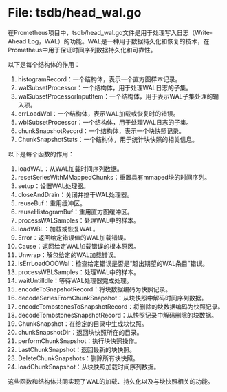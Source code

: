 # File: tsdb/head_wal.go

在Prometheus项目中，tsdb/head_wal.go文件是用于处理写入日志（Write-Ahead Log，WAL）的功能。WAL是一种用于数据持久化和恢复的技术，在Prometheus中用于保证时间序列数据持久化和可靠性。

以下是每个结构体的作用：

1. histogramRecord：一个结构体，表示一个直方图样本记录。
2. walSubsetProcessor：一个结构体，用于处理WAL日志的子集。
3. walSubsetProcessorInputItem：一个结构体，用于表示WAL子集处理的输入项。
4. errLoadWbl：一个结构体，表示WAL加载或恢复时的错误。
5. wblSubsetProcessor：一个结构体，用于处理WAL日志的子集。
6. chunkSnapshotRecord：一个结构体，表示一个块快照记录。
7. ChunkSnapshotStats：一个结构体，用于统计块快照的相关信息。

以下是每个函数的作用：

1. loadWAL：从WAL加载时间序列数据。
2. resetSeriesWithMMappedChunks：重置具有mmaped块的时间序列。
3. setup：设置WAL处理器。
4. closeAndDrain：关闭并排干WAL处理器。
5. reuseBuf：重用缓冲区。
6. reuseHistogramBuf：重用直方图缓冲区。
7. processWALSamples：处理WAL中的样本。
8. loadWBL：加载或恢复WAL。
9. Error：返回给定错误值的WAL加载错误。
10. Cause：返回给定WAL加载错误的根本原因。
11. Unwrap：解包给定的WAL加载错误。
12. isErrLoadOOOWal：检查给定错误是否是“超出期望的WAL条目”错误。
13. processWBLSamples：处理WAL中的样本。
14. waitUntilIdle：等待WAL处理器完成处理。
15. encodeToSnapshotRecord：将块数据编码为快照记录。
16. decodeSeriesFromChunkSnapshot：从块快照中解码时间序列数据。
17. encodeTombstonesToSnapshotRecord：将删除的块数据编码为快照记录。
18. decodeTombstonesSnapshotRecord：从快照记录中解码删除的块数据。
19. ChunkSnapshot：在给定的目录中生成块快照。
20. chunkSnapshotDir：返回块快照所在的目录。
21. performChunkSnapshot：执行块快照操作。
22. LastChunkSnapshot：返回最新的块快照。
23. DeleteChunkSnapshots：删除所有块快照。
24. loadChunkSnapshot：从块快照加载时间序列数据。

这些函数和结构体共同实现了WAL的加载、持久化以及与块快照相关的功能。

